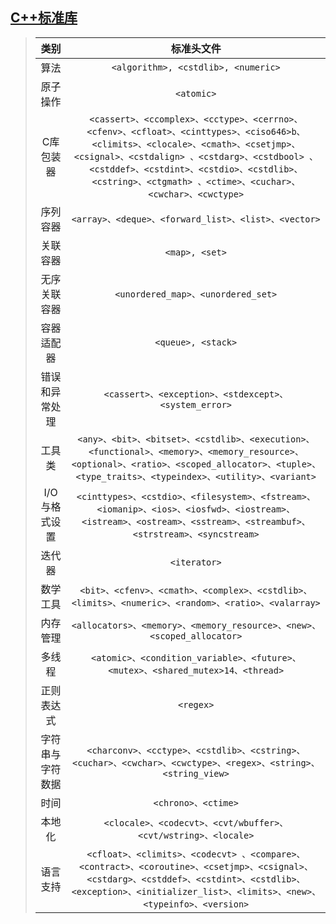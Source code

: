 ## [C++标准库](https://learn.microsoft.com/zh-cn/cpp/standard-library/cpp-standard-library-header-files?view=msvc-170)

> |       类别       |                          标准头文件                          |
> | :--------------: | :----------------------------------------------------------: |
> |       算法       |             `<algorithm>, <cstdlib>, <numeric>`              |
> |     原子操作     |                          `<atomic>`                          |
> |    C库包装器     | `<cassert>、<ccomplex>、<cctype>、<cerrno>、<cfenv>、<cfloat>、<cinttypes>、<ciso646>b、<climits>、<clocale>、<cmath>、<csetjmp>、<csignal>、<cstdalign> 、<cstdarg>、<cstdbool> 、<cstddef>、<cstdint>、<cstdio>、<cstdlib>、<cstring>、<ctgmath> 、<ctime>、<cuchar>、<cwchar>、<cwctype>` |
> |     序列容器     |     `<array>、<deque>、<forward_list>、<list>、<vector>`     |
> |     关联容器     |                        `<map>, <set>`                        |
> |   无序关联容器   |              `<unordered_map>、<unordered_set>`              |
> |    容器适配器    |                      `<queue>, <stack>`                      |
> |  错误和异常处理  |    `<cassert>、<exception>、<stdexcept>、<system_error>`     |
> |      工具类      | `<any>、<bit>、<bitset>、<cstdlib>、<execution>、<functional>、<memory>、<memory_resource>、<optional>、<ratio>、<scoped_allocator>、<tuple>、<type_traits>、<typeindex>、<utility>、<variant>` |
> |  I/O与格式设置   | `<cinttypes>、<cstdio>、<filesystem>、<fstream>、<iomanip>、<ios>、<iosfwd>、<iostream>、<istream>、<ostream>、<sstream>、<streambuf>、<strstream>、<syncstream>` |
> |      迭代器      |                         `<iterator>`                         |
> |     数学工具     | `<bit>、<cfenv>、<cmath>、<complex>、<cstdlib>、<limits>、<numeric>、<random>、<ratio>、<valarray>` |
> |     内存管理     | `<allocators>、<memory>、<memory_resource>、<new>、<scoped_allocator>` |
> |      多线程      | `<atomic>、<condition_variable>、<future>、<mutex>、<shared_mutex>14、<thread>` |
> |    正则表达式    |                          `<regex>`                           |
> | 字符串与字符数据 | `<charconv>、<cctype>、<cstdlib>、<cstring>、<cuchar>、<cwchar>、<cwctype>、<regex>、<string>、<string_view>` |
> |       时间       |                     `<chrono>、<ctime>`                      |
> |      本地化      | `<clocale>、<codecvt>、<cvt/wbuffer>、<cvt/wstring>、<locale>` |
> |     语言支持     | `<cfloat>、<climits>、<codecvt> 、<compare>、<contract>、<coroutine>、<csetjmp>、<csignal>、<cstdarg>、<cstddef>、<cstdint>、<cstdlib>、<exception>、<initializer_list>、<limits>、<new>、<typeinfo>、<version>` |
>
>  

